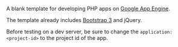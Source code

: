 A blank template for developing PHP apps on [Google App Engine](https://cloud.google.com/appengine/docs/php/).

The template already includes [Bootstrap 3](http://getbootstrap.com/) and jQuery.

Before testing on a dev server, be sure to change the `application: <project-id>` to the project id of the app.